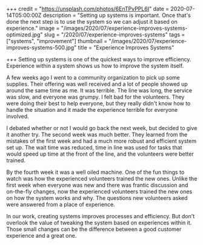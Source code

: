 +++
credit = "https://unsplash.com/photos/6EnTPvPPL6I"
date = 2020-07-14T05:00:00Z
description = "Setting up systems is important. Once that's done the next step is to use the system so we can adjust it based on experience."
image = "/images/2020/07/experience-improves-systems-optimized.jpg"
slug = "/2020/07/experience-improves-systems"
tags = ["systems", "improvement"]
thumbnail = "/images/2020/07/experience-improves-systems-500.jpg"
title = "Experience Improves Systems"

+++
Setting up systems is one of the quickest ways to improve efficiency. Experience within a system shows us how to improve the system itself.

<!--more-->

A few weeks ago I went to a community organization to pick up some supplies. Their offering was well received and a lot of people showed up around the same time as me. It was terrible. The line was long, the service was slow, and everyone was grumpy. I felt bad for the volunteers. They were doing their best to help everyone, but they really didn't know how to handle the situation and it made the experience terrible for everyone involved.

I debated whether or not I would go back the next week, but decided to give it another try. The second week was much better. They learned from the mistakes of the first week and had a much more robust and efficient system set up. The wait time was reduced, time in line was used for tasks that would speed up time at the front of the line, and the volunteers were better trained.

By the fourth week it was a well oiled machine. One of the fun things to watch was how the experienced volunteers trained the new ones. Unlike the first week when everyone was new and there was frantic discussion and on-the-fly changes, now the experienced volunteers trained the new ones on how the system works and why. The questions new volunteers asked were answered from a place of experience.

In our work, creating systems improves processes and efficiency. But don't overlook the value of tweaking the system based on experiences within it. Those small changes can be the difference between a good customer experience and a great one.
